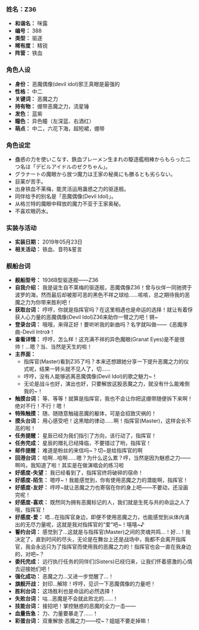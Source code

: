 ### 姓名：Z36
* **和谐名：** 咪露
* **编号：** 388
* **类型：** 驱逐
* **稀有度：** 精锐
* **阵营：** 铁血


### 角色人设
* **身份：** 恶魔偶像(devil idol)邪王真眼是最强的
* **性格：** 中二
* **关键词：** 恶魔之力
* **持有物：** 绷带恶魔之力，流星锤
* **发色：** 蓝紫
* **瞳色：** 异色瞳（左深蓝、右酒红）
* **萌点：** 中二，六花下海，超短裙，绷带


### 角色设定
* 蠱惑の力を使いこなす、鉄血ブレーメン生まれの駆逐艦相棒からもらった二つ名は「デビルアイドルのゼクちゃん」。
* グラナートの魔眼から放つ魔力は王家の秘奥にも勝るとも劣らない。
* 目薬が苦手。
* 出身铁血不莱梅，能灵活运用蛊惑之力的驱逐舰。
* 同伴给予的别名是「恶魔偶像(Devil Idol)」。
* 从格兰特的魔眼中释放的魔力不亚于王家奥秘。
* 不喜欢眼药水。


### 实装与活动
* **实装日期：** 2019年05月23日
* **相关活动：** 铁血、音符&誓言


### 舰船台词
* **舰船型号：** 1936B型驱逐舰——Z36
* **自我介绍：** 我是诞生自不莱梅的驱逐舰，恶魔偶像Z36！曾与伙伴一同驰骋于波罗的海，然而最后却被那可恶的黑色不祥之球给……咳咳，总之期待我的恶魔之力为你带来胜利吧！
* **获取台词：** 哼哼，你就是指挥官吗？在这里相遇也是命运的选择！就让有着俘获人心力量的恶魔偶像(Devil Idol)Z36来助你一臂之力吧！锵~
* **登录台词：** 哦哦，来得正好！要听听我的新曲吗？名字就叫做——《恶魔序曲-Devil Intro》！
* **查看详情：** 哼哼，怎么样！这充满不祥的异色魔眼(Granat Eyes)是不是很帅！…嗯？当、当然是天生的啦！
* **主界面：**
  * 指挥官(Master)看到Z35了吗？本来还想跟她分享一下提升恶魔之力的仪式呢，结果一转头就不见人了，切……
  * 哼哼，没有人能够逃离恶魔偶像(Devil Idol)的歌之魅力~！
  * 无论是战斗也好，演出也好，只要解放这股恶魔之力，就没有什么能难倒我的~！
* **触摸台词：** 等、等等！就算是指挥官，我也不会让你把这绷带随便拆下来啊！绝对不行！不行！嗯！
* **特殊触摸：** 随、随随意触碰恶魔的躯体，可是会招致灾祸的！
* **摸头台词：** 用心感受吧！这黑暗的律动……啊！指挥官(Master)，这样会长不高的啦！
* **任务提醒：** 星辰已经为我们指引了方向，该行动了，指挥官！
* **任务完成：** 星辰的赠礼已经降临，不要错过了哟，指挥官！
* **邮件提醒：** 难道是粉丝的来信吗~？切~是给指挥官的啊
* **回港台词：** 哈啊…哈啊……嗯？为什么这么累？哼，当然是因为魅惑之力——啊呜，我知道了啦！其实是在做演唱会的练习啦
* **好感度-失望：** 我已经看到了，指挥官终将破碎的宿命！
* **好感度-陌生：** 嗯哼~！我能感觉到，你有使用恶魔之力的潜能啊，指挥官！
* **好感度-友好：** 哼哼~就让恶魔之力也寄宿在你的身上吧——不要动，还没画完呢！
* **好感度-喜欢：** 既然同为拥有恶魔标记的人，我们就是生死与共的命运之人了哦，指挥官！
* **好感度-爱：** 唔…在指挥官身边，即便不使用恶魔之力，也能感觉到从体内涌出的无尽力量呢，这就是我对指挥官的“爱”吧~！嘻嘻~♪
* **誓约台词：** 感觉到了…这就是与指挥官(Master)之间的灵魂共鸣…！好…！我决定了，直到时间的尽头，无论是在舞台上还是战场中，我都不会离开指挥官，我会永远只为了指挥官而使用我的恶魔之力的！指挥官也会一直在我身边的，对吧~？
* **委托完成：** 远行执行任务的同伴们(Sisters)已经归来，让我们怀着感激的心情去迎接她们吧！
* **强化成功：** 恶魔之力…又进一步觉醒了…！
* **旗舰开战：** 封印…解除！哼哼，见识一下恶魔偶像的力量吧！
* **胜利台词：** 这场胜利也是命运的必然选择！
* **失败台词：** 咕…恶魔是不会就此败北的……！
* **技能台词：** 接招吧！掌控魅惑的恶魔的全力一击——
* **血量告急：** 力、力量要暴走了……！
* **彩蛋台词：** 双重解放·恶魔之力——哎~？姐姐不要走掉嘛！
